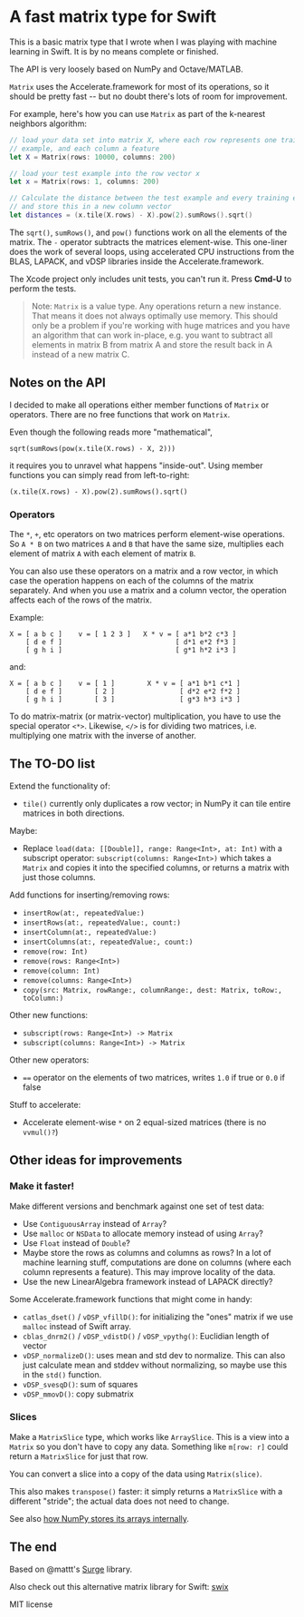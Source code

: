 # A fast matrix type for Swift

This is a basic matrix type that I wrote when I was playing with machine learning in Swift. It is by no means complete or finished.

The API is very loosely based on NumPy and Octave/MATLAB.

`Matrix` uses the Accelerate.framework for most of its operations, so it should be pretty fast -- but no doubt there's lots of room for improvement.

For example, here's how you can use `Matrix` as part of the k-nearest neighbors algorithm:

```swift
// load your data set into matrix X, where each row represents one training
// example, and each column a feature
let X = Matrix(rows: 10000, columns: 200)

// load your test example into the row vector x
let x = Matrix(rows: 1, columns: 200)

// Calculate the distance between the test example and every training example
// and store this in a new column vector
let distances = (x.tile(X.rows) - X).pow(2).sumRows().sqrt()
```

The `sqrt()`, `sumRows()`, and `pow()` functions work on all the elements of the matrix. The `-` operator subtracts the matrices element-wise. This one-liner does the work of several loops, using accelerated CPU instructions from the BLAS, LAPACK, and vDSP libraries inside the Accelerate.framework.

The Xcode project only includes unit tests, you can't run it. Press **Cmd-U** to perform the tests.

> Note: `Matrix` is a value type. Any operations return a new instance. That means it does not always optimally use memory. This should only be a problem if you're working with huge matrices and you have an algorithm that can work in-place, e.g. you want to subtract all elements in matrix B from matrix A and store the result back in A instead of a new matrix C.

## Notes on the API

I decided to make all operations either member functions of `Matrix` or operators. There are no free functions that work on `Matrix`.

Even though the following reads more "mathematical",

    sqrt(sumRows(pow(x.tile(X.rows) - X, 2)))

it requires you to unravel what happens "inside-out". Using member functions you can simply read from left-to-right:

    (x.tile(X.rows) - X).pow(2).sumRows().sqrt()

### Operators

The `*`, `+`, etc operators on two matrices perform element-wise operations. So `A * B` on two matrices `A` and `B` that have the same size, multiplies each element of matrix `A` with each element of matrix `B`.

You can also use these operators on a matrix and a row vector, in which case the operation happens on each of the columns of the matrix separately. And when you use a matrix and a column vector, the operation affects each of the rows of the matrix.

Example:

    X = [ a b c ]    v = [ 1 2 3 ]   X * v = [ a*1 b*2 c*3 ]
        [ d e f ]                            [ d*1 e*2 f*3 ]
        [ g h i ]                            [ g*1 h*2 i*3 ]

and:

    X = [ a b c ]    v = [ 1 ]        X * v = [ a*1 b*1 c*1 ]
        [ d e f ]        [ 2 ]                [ d*2 e*2 f*2 ]
        [ g h i ]        [ 3 ]                [ g*3 h*3 i*3 ]

To do matrix-matrix (or matrix-vector) multiplication, you have to use the special operator `<*>`. Likewise, `</>` is for dividing two matrices, i.e. multiplying one matrix with the inverse of another.

## The TO-DO list

Extend the functionality of:

- `tile()` currently only duplicates a row vector; in NumPy it can tile entire matrices in both directions.

Maybe:

- Replace `load(data: [[Double]], range: Range<Int>, at: Int)` with a subscript operator: `subscript(columns: Range<Int>)` which takes a `Matrix` and copies it into the specified columns, or returns a matrix with just those columns.

Add functions for inserting/removing rows:

- `insertRow(at:, repeatedValue:)`
- `insertRows(at:, repeatedValue:, count:)`
- `insertColumn(at:, repeatedValue:)`
- `insertColumns(at:, repeatedValue:, count:)`
- `remove(row: Int)`
- `remove(rows: Range<Int>)`
- `remove(column: Int)`
- `remove(columns: Range<Int>)`
- `copy(src: Matrix, rowRange:, columnRange:, dest: Matrix, toRow:, toColumn:)`

Other new functions:

- `subscript(rows: Range<Int>) -> Matrix`
- `subscript(columns: Range<Int>) -> Matrix`

Other new operators:

- `==` operator on the elements of two matrices, writes `1.0` if true or `0.0` if false

Stuff to accelerate:

- Accelerate element-wise `*` on 2 equal-sized matrices (there is no `vvmul()?`)

## Other ideas for improvements

### Make it faster!

Make different versions and benchmark against one set of test data:

- Use `ContiguousArray` instead of `Array`?
- Use `malloc` or `NSData` to allocate memory instead of using `Array`?
- Use `Float` instead of `Double`?
- Maybe store the rows as columns and columns as rows? In a lot of machine learning stuff, computations are done on columns (where each column represents a feature). This may improve locality of the data.
- Use the new LinearAlgebra framework instead of LAPACK directly?

Some Accelerate.framework functions that might come in handy:

- `catlas_dset()` / `vDSP_vfillD()`: for initializing the "ones" matrix if we use `malloc` instead of Swift array.
- `cblas_dnrm2()` / `vDSP_vdistD()` / `vDSP_vpythg()`: Euclidian length of vector
- `vDSP_normalizeD()`: uses mean and std dev to normalize. This can also just calculate mean and stddev without normalizing, so maybe use this in the `std()` function.
- `vDSP_svesqD()`: sum of squares
- `vDSP_mmovD()`: copy submatrix

### Slices

Make a `MatrixSlice` type, which works like `ArraySlice`. This is a view into a `Matrix` so you don't have to copy any data. Something like `m[row: r]` could return a `MatrixSlice` for just that row.

You can convert a slice into a copy of the data using `Matrix(slice)`.

This also makes `transpose()` faster: it simply returns a `MatrixSlice` with a different "stride"; the actual data does not need to change.

See also [how NumPy stores its arrays internally](http://www.scipy-lectures.org/advanced/advanced_numpy/index.html).

## The end

Based on @mattt's [Surge](https://github.com/mattt/Surge) library.

Also check out this alternative matrix library for Swift: [swix](http://scottsievert.com/swix/)

MIT license

